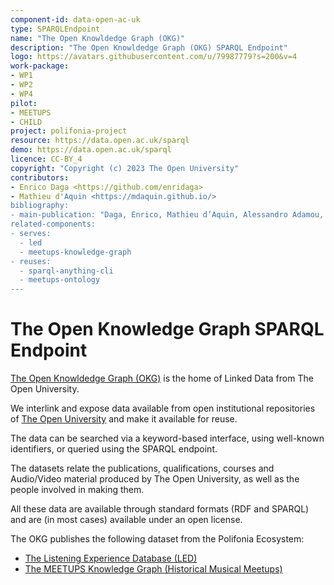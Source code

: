 ```yaml
---
component-id: data-open-ac-uk
type: SPARQLEndpoint
name: "The Open Knowldedge Graph (OKG)"
description: "The Open Knowldedge Graph (OKG) SPARQL Endpoint"
logo: https://avatars.githubusercontent.com/u/79987779?s=200&v=4
work-package:
- WP1
- WP2
- WP4
pilot:
- MEETUPS
- CHILD
project: polifonia-project
resource: https://data.open.ac.uk/sparql
demo: https://data.open.ac.uk/sparql
licence: CC-BY_4
copyright: "Copyright (c) 2023 The Open University"
contributors:
- Enrico Daga <https://github.com/enridaga>
- Mathieu d'Aquin <https://mdaquin.github.io/>
bibliography:
- main-publication: "Daga, Enrico, Mathieu d’Aquin, Alessandro Adamou, and Stuart Brown. \"The open university linked data–data. open. ac. uk.\" Semantic Web 7, no. 2 (2016): 183-191."
related-components:
- serves:
  - led
  - meetups-knowledge-graph
- reuses:
  - sparql-anything-cli
  - meetups-ontology
---
```


# The Open Knowledge Graph SPARQL Endpoint

[The Open Knowldedge Graph (OKG)](http://data.open.ac.uk) is the home of Linked Data from The Open University.

We interlink and expose data available from open institutional repositories of [The Open University](http://www.open.ac.uk) and make it available for reuse.

The data can be searched via a keyword-based interface, using well-known identifiers, or queried using the SPARQL endpoint.

The datasets relate the publications, qualifications, courses and Audio/Video material produced by The Open University, as well as the people involved in making them.

All these data are available through standard formats (RDF and SPARQL) and are (in most cases) available under an open license.

The OKG publishes the following dataset from the Polifonia Ecosystem:

- [The Listening Experience Database (LED)](https://data.open.ac.uk/page/context/led)
- [The MEETUPS Knowledge Graph (Historical Musical Meetups)](https://data.open.ac.uk/page/context/meetups)
